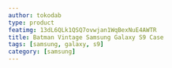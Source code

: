 ```yaml
---
author: tokodab
type: product
featimg: 13dL6QLk1QSQ7ovwjan1WqBexNuE4AWTR
title: Batman Vintage Samsung Galaxy S9 Case
tags: [samsung, galaxy, s9]
category: [samsung]
---
```

